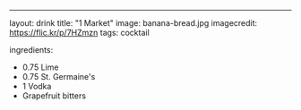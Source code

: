 ---

layout: drink
title:  "1 Market"
image: banana-bread.jpg
imagecredit: https://flic.kr/p/7HZmzn
tags: cocktail

ingredients:
- 0.75 Lime
- 0.75 St. Germaine's
- 1 Vodka
- Grapefruit bitters
